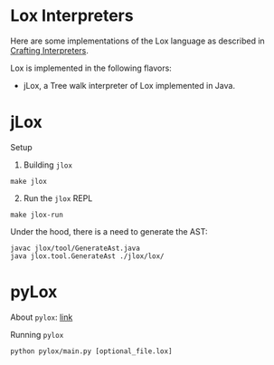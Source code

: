 # Lox Interpreters

Here are some implementations of the Lox language as described in [Crafting Interpreters](https://craftinginterpreters.com/).

Lox is implemented in the following flavors:
- jLox, a Tree walk interpreter of Lox implemented in Java.

# jLox
Setup
1. Building `jlox`
```
make jlox
```
2. Run the `jlox` REPL
```
make jlox-run
```

Under the hood, there is a need to generate the AST:
```
javac jlox/tool/GenerateAst.java
java jlox.tool.GenerateAst ./jlox/lox/
```

# pyLox

About `pylox`: [link](pylox/README.md)

Running `pylox`
```
python pylox/main.py [optional_file.lox]
```


